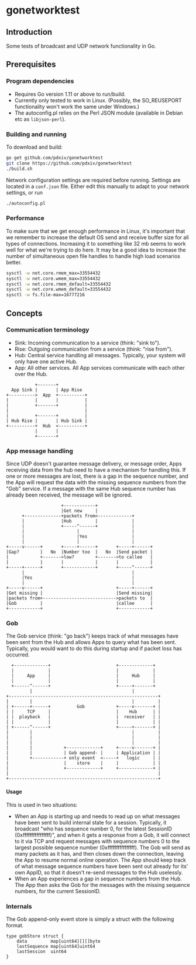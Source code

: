 # gonetworktest

## Introduction

Some tests of broadcast and UDP network functionality in Go.

## Prerequisites

### Program dependencies

- Requires Go version 1.11 or above to run/build.
- Currently only tested to work in Linux. (Possibly, the SO_REUSEPORT functionality won't work the same under Windows.)
- The autoconfig.pl relies on the Perl JSON module (available in Debian etc as `libjson-perl`).

### Building and running

To download and build:

```bash
go get github.com/pdxiv/gonetworktest
git clone https://github.com/pdxiv/gonetworktest
./build.sh
```

Network configuration settings are required before running. Settings are located in a `conf.json` file. Either edit this manually to adapt to your network settings, or run

```bash
./autoconfig.pl
```

### Performance

To make sure that we get enough performance in Linux, it's important that we remember to increase the default OS send and receive buffer size for all types of connections. Increasing it to something like 32 mb seems to work well for what we're trying to do here. It may be a good idea to increase the number of simultaneous open file handles to handle high load scenarios better.

```bash
sysctl -w net.core.rmem_max=33554432
sysctl -w net.core.wmem_max=33554432
sysctl -w net.core.rmem_default=33554432
sysctl -w net.core.wmem_default=33554432
sysctl -w fs.file-max=16777216
```

## Concepts

### Communication terminology

- Sink: Incoming communication to a service (think: "sink to").
- Rise: Outgoing communication from a service (think: "rise from").
- Hub: Central service handling all messages. Typically, your system will only have one active Hub.
- App: All other services. All App services communicate with each other over the Hub.

```text
           +-------+
  App Sink |       | App Rise
+---------->  App  +----------+
|          |       |          |
|          +-------+          |
|                             |
|          +-------+          |
| Hub Rise |       | Hub Sink |
+----------+  Hub  <----------+
           |       |
           +-------+
```

### App message handling

Since UDP doesn't guarantee message delivery, or message order, Apps receiving data from the hub need to have a mechanism for handling this. If one or more messages are lost, there is a gap in the sequence number, and the App will request the data with the missing sequence numbers from the "Gob" service. If a message with the same Hub sequence number has already been received, the message will be ignored.

```text
                     +------------+
                     |Get new     |
      +--------------+packets from<-------------+
      |              |Hub         |             |
      |              +-----^------+             |
      |                    |                    |
      |                    |Yes                 |
      |                    |                    |
+-----v------+       +-----+------+       +-----+------+
|Gap?        |   No  |Number too  |   No  |Send packet |
|            +------->low?        +------->to callee   |
|            |       |            |       |            |
+-----+------+       +------------+       +-----^------+
      |                                         |
      |Yes                                      |
      |                                         |
+-----v------+                            +-----+------+
|Get missing |                            |Send missing|
|packets from+---------------------------->packets to  |
|Gob         |                            |callee      |
+------------+                            +------------+
```

### Gob

The Gob service (think: "go back") keeps track of what messages have been sent from the Hub and allows Apps to query what has been sent. Typically, you would want to do this during startup and if packet loss has occurred.

```text
  +-------------+                         +-------------+
  |             |                         |             |
  |     App     |                         |     Hub     |
  |             |                         |             |
  +------^------+                         +-----+-------+
         |                                      |
+---------------------------------------------------------+
|        |                                      |         |
| +------+------+          Gob            +-----v-------+ |
| |     TCP     |                         |    Hub      | |
| |  playback   |                         |  receiver   | |
| |             |                         |             | |
| +------^------+                         +-----+-------+ |
|        |                                      |         |
|        |                                      |         |
|        |                                      |         |
|        |            +-------------+     +-----v-------+ |
|        |            | Gob append- |     | Application | |
|        +------------+ only event  <-----+   logic     | |
|                     |    store    |     |             | |
|                     +-------------+     +-------------+ |
|                                                         |
+---------------------------------------------------------+
```

#### Usage

This is used in two situations:

- When an App is starting up and needs to read up on what messages have been sent to build internal state for a session. Typically, it broadcast "who has sequence number 0, for the latest SessionID (0xffffffffffffffff)", and when it gets a response from a Gob, it will connect to it via TCP and request messages with sequence numbers 0 to the largest possible sequence number (0xffffffffffffffff). The Gob will send as many packets as it has, and then closes down the connection, leaving the App to resume normal online operation. The App should keep track of what message sequence numbers have been sent out already for its' own AppID, so that it doesn't re-send messages to the Hub uselessly.
- When an App experiences a gap in sequence numbers from the Hub. The App then asks the Gob for the messages with the missing sequence numbers, for the current SessionID.

### Internals

The Gob append-only event store is simply a struct with the following format.

```golang
type gobStore struct {
    data         map[uint64][][]byte
    lastSequence map[uint64]uint64
    lastSession  uint64
}
```
